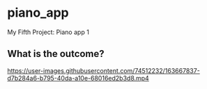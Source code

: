 # piano_app

My Fifth Project: Piano app 1 

## What is the outcome?

https://user-images.githubusercontent.com/74512232/163667837-d7b284a6-b795-40da-a10e-68016ed2b3d8.mp4

